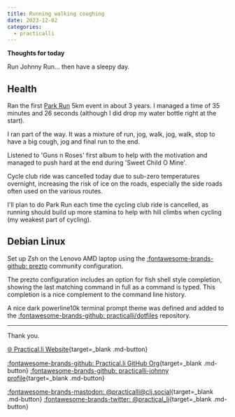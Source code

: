 ```yaml
---
title: Running walking coughing
date: 2023-12-02
categories:
  - practicalli
---
```


**Thoughts for today**

Run Johnny Run... then have a sleepy day.

<!-- more -->

## Health

Ran the first [Park Run](https://www.parkrun.org.uk/) 5km event in about 3 years. I managed a time of 35 minutes and 26 seconds (although I did drop my water bottle right at the start).

I ran part of the way.  It was a mixture of run, jog, walk, jog, walk, stop to have a big cough, jog and final run to the end.

Listened to 'Guns n Roses' first album to help with the motivation and managed to push hard at the end during 'Sweet Child O Mine'.

Cycle club ride was cancelled today due to sub-zero temperatures overnight, increasing the risk of ice on the roads, especially the side roads often used on the various routes.

I'll plan to do Park Run each time the cycling club ride is cancelled, as running should build up more stamina to help with hill climbs when cycling (my weakest part of cycling).


## Debian Linux

Set up Zsh on the Lenovo AMD laptop using the [:fontawesome-brands-github: prezto](https://github.com/sorin-ionescu/prezto) community configuration.

The prezto configuration includes an option for fish shell style completion, showing the last matching command in full as a command is typed.  This completion is a nice complement to the command line history.

A nice dark powerline10k terminal prompt theme was defined and added to the [:fontawesome-brands-github: practicalli/dotfiles](https://github.com/practicalli/dotfiles) repository.


---
Thank you.

[:globe_with_meridians: Practical.li Website](https://practical.li){target=_blank .md-button} 

[:fontawesome-brands-github: Practical.li GitHub Org](https://github.com/practicalli){target=_blank .md-button} 
[:fontawesome-brands-github: practicalli-johnny profile](https://github.com/practicalli-johnny){target=_blank .md-button}

[:fontawesome-brands-mastodon: @practicalli@clj.social](https://clj.social/@practicalli){target=_blank .md-button}
[:fontawesome-brands-twitter: @practical_li](https://twitter.com/practcial_li){target=_blank .md-button}
